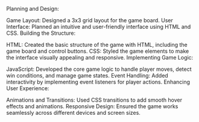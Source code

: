 Planning and Design:

Game Layout: Designed a 3x3 grid layout for the game board.
User Interface: Planned an intuitive and user-friendly interface using HTML and CSS.
Building the Structure:

HTML: Created the basic structure of the game with HTML, including the game board and control buttons.
CSS: Styled the game elements to make the interface visually appealing and responsive.
Implementing Game Logic:

JavaScript: Developed the core game logic to handle player moves, detect win conditions, and manage game states.
Event Handling: Added interactivity by implementing event listeners for player actions.
Enhancing User Experience:

Animations and Transitions: Used CSS transitions to add smooth hover effects and animations.
Responsive Design: Ensured the game works seamlessly across different devices and screen sizes.
